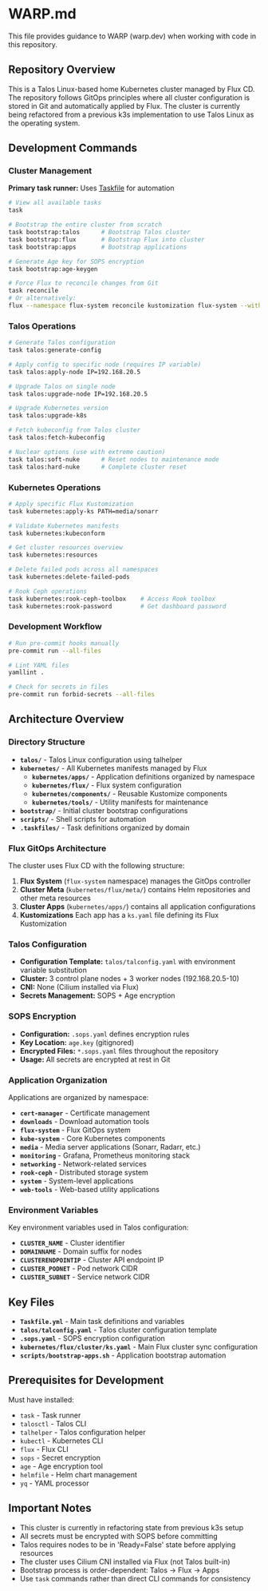 # WARP.md

This file provides guidance to WARP (warp.dev) when working with code in this repository.

## Repository Overview

This is a Talos Linux-based home Kubernetes cluster managed by Flux CD. The repository follows GitOps principles where all cluster configuration is stored in Git and automatically applied by Flux. The cluster is currently being refactored from a previous k3s implementation to use Talos Linux as the operating system.

## Development Commands

### Cluster Management

**Primary task runner:** Uses [Taskfile](https://taskfile.dev/) for automation

```bash
# View all available tasks
task

# Bootstrap the entire cluster from scratch
task bootstrap:talos      # Bootstrap Talos cluster
task bootstrap:flux       # Bootstrap Flux into cluster  
task bootstrap:apps       # Bootstrap applications

# Generate Age key for SOPS encryption
task bootstrap:age-keygen

# Force Flux to reconcile changes from Git
task reconcile
# Or alternatively:
flux --namespace flux-system reconcile kustomization flux-system --with-source
```

### Talos Operations

```bash
# Generate Talos configuration
task talos:generate-config

# Apply config to specific node (requires IP variable)
task talos:apply-node IP=192.168.20.5

# Upgrade Talos on single node
task talos:upgrade-node IP=192.168.20.5

# Upgrade Kubernetes version
task talos:upgrade-k8s

# Fetch kubeconfig from Talos cluster
task talos:fetch-kubeconfig

# Nuclear options (use with extreme caution)
task talos:soft-nuke      # Reset nodes to maintenance mode
task talos:hard-nuke      # Complete cluster reset
```

### Kubernetes Operations

```bash
# Apply specific Flux Kustomization
task kubernetes:apply-ks PATH=media/sonarr

# Validate Kubernetes manifests
task kubernetes:kubeconform

# Get cluster resources overview
task kubernetes:resources

# Delete failed pods across all namespaces
task kubernetes:delete-failed-pods

# Rook Ceph operations
task kubernetes:rook-ceph-toolbox    # Access Rook toolbox
task kubernetes:rook-password        # Get dashboard password
```

### Development Workflow

```bash
# Run pre-commit hooks manually
pre-commit run --all-files

# Lint YAML files
yamllint .

# Check for secrets in files
pre-commit run forbid-secrets --all-files
```

## Architecture Overview

### Directory Structure

- **`talos/`** - Talos Linux configuration using talhelper
- **`kubernetes/`** - All Kubernetes manifests managed by Flux
  - **`kubernetes/apps/`** - Application definitions organized by namespace
  - **`kubernetes/flux/`** - Flux system configuration
  - **`kubernetes/components/`** - Reusable Kustomize components
  - **`kubernetes/tools/`** - Utility manifests for maintenance
- **`bootstrap/`** - Initial cluster bootstrap configurations
- **`scripts/`** - Shell scripts for automation
- **`.taskfiles/`** - Task definitions organized by domain

### Flux GitOps Architecture

The cluster uses Flux CD with the following structure:

1. **Flux System** (`flux-system` namespace) manages the GitOps controller
2. **Cluster Meta** (`kubernetes/flux/meta/`) contains Helm repositories and other meta resources
3. **Cluster Apps** (`kubernetes/apps/`) contains all application configurations
4. **Kustomizations** Each app has a `ks.yaml` file defining its Flux Kustomization

### Talos Configuration

- **Configuration Template:** `talos/talconfig.yaml` with environment variable substitution
- **Cluster:** 3 control plane nodes + 3 worker nodes (192.168.20.5-10)
- **CNI:** None (Cilium installed via Flux)
- **Secrets Management:** SOPS + Age encryption

### SOPS Encryption

- **Configuration:** `.sops.yaml` defines encryption rules
- **Key Location:** `age.key` (gitignored)
- **Encrypted Files:** `*.sops.yaml` files throughout the repository
- **Usage:** All secrets are encrypted at rest in Git

### Application Organization

Applications are organized by namespace:
- **`cert-manager`** - Certificate management
- **`downloads`** - Download automation tools
- **`flux-system`** - Flux GitOps system
- **`kube-system`** - Core Kubernetes components
- **`media`** - Media server applications (Sonarr, Radarr, etc.)
- **`monitoring`** - Grafana, Prometheus monitoring stack
- **`networking`** - Network-related services
- **`rook-ceph`** - Distributed storage system
- **`system`** - System-level applications
- **`web-tools`** - Web-based utility applications

### Environment Variables

Key environment variables used in Talos configuration:
- **`CLUSTER_NAME`** - Cluster identifier
- **`DOMAINNAME`** - Domain suffix for nodes
- **`CLUSTERENDPOINTIP`** - Cluster API endpoint IP
- **`CLUSTER_PODNET`** - Pod network CIDR
- **`CLUSTER_SUBNET`** - Service network CIDR

## Key Files

- **`Taskfile.yml`** - Main task definitions and variables
- **`talos/talconfig.yaml`** - Talos cluster configuration template
- **`.sops.yaml`** - SOPS encryption configuration
- **`kubernetes/flux/cluster/ks.yaml`** - Main Flux cluster sync configuration
- **`scripts/bootstrap-apps.sh`** - Application bootstrap automation

## Prerequisites for Development

Must have installed:
- `task` - Task runner
- `talosctl` - Talos CLI
- `talhelper` - Talos configuration helper
- `kubectl` - Kubernetes CLI  
- `flux` - Flux CLI
- `sops` - Secret encryption
- `age` - Age encryption tool
- `helmfile` - Helm chart management
- `yq` - YAML processor

## Important Notes

- This cluster is currently in refactoring state from previous k3s setup
- All secrets must be encrypted with SOPS before committing
- Talos requires nodes to be in 'Ready=False' state before applying resources
- The cluster uses Cilium CNI installed via Flux (not Talos built-in)
- Bootstrap process is order-dependent: Talos → Flux → Apps
- Use `task` commands rather than direct CLI commands for consistency